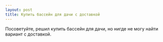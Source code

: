 ```yaml
---
layout: post 
title: Купить бассейн для дачи с доставкой 
--- 
```

Посоветуйте, решил купить бассейн для дачи, но нигде не могу найти вариант с доставкой.
